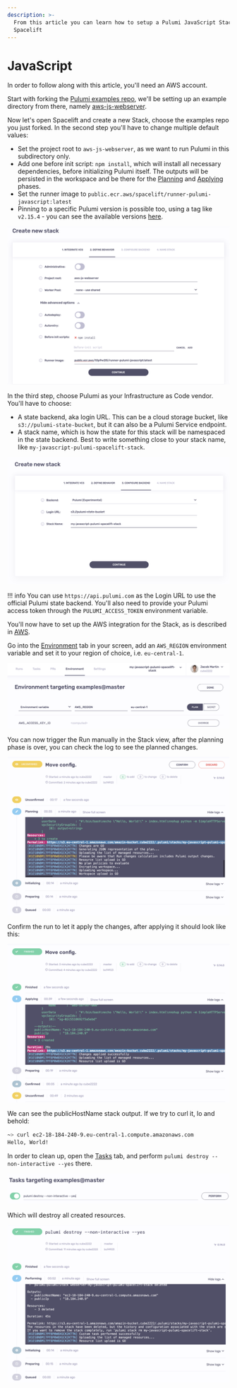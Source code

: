```yaml
---
description: >-
  From this article you can learn how to setup a Pulumi JavaScript Stack in
  Spacelift
---
```


# JavaScript

In order to follow along with this article, you'll need an AWS account.

Start with forking the [Pulumi examples repo](https://github.com/pulumi/examples), we'll be setting up an example directory from there, namely [aws-js-webserver](https://github.com/pulumi/examples/tree/master/aws-js-webserver).

Now let's open Spacelift and create a new Stack, choose the examples repo you just forked. In the second step you'll have to change multiple default values:

- Set the project root to `aws-js-webserver`, as we want to run Pulumi in this subdirectory only.
- Add one before init script: `npm install`, which will install all necessary dependencies, before initializing Pulumi itself. The outputs will be persisted in the workspace and be there for the [Planning](../../../concepts/run/#planning) and [Applying](../../../concepts/run/#applying) phases.
- Set the runner image to `public.ecr.aws/spacelift/runner-pulumi-javascript:latest`
- Pinning to a specific Pulumi version is possible too, using a tag like `v2.15.4` - you can see the available versions [here](https://gallery.ecr.aws/spacelift/runner-pulumi-javascript).

![Define behavior.](<../../../assets/screenshots/image (43).png>)

In the third step, choose Pulumi as your Infrastructure as Code vendor. You'll have to choose:

- A state backend, aka login URL. This can be a cloud storage bucket, like `s3://pulumi-state-bucket`, but it can also be a Pulumi Service endpoint.
- A stack name, which is how the state for this stack will be namespaced in the state backend. Best to write something close to your stack name, like `my-javascript-pulumi-spacelift-stack`.

![Configure backend.](<../../../assets/screenshots/image (36).png>)

!!! info
    You can use `https://api.pulumi.com` as the Login URL to use the official Pulumi state backend. You'll also need to provide your Pulumi access token through the `PULUMI_ACCESS_TOKEN` environment variable.

You'll now have to set up the AWS integration for the Stack, as is described in [AWS](../../../integrations/cloud-providers/aws.md#setting-up-aws-integration).

Go into the [Environment](../../../concepts/configuration/environment.md) tab in your screen, add an `AWS_REGION` environment variable and set it to your region of choice, i.e. `eu-central-1`.

![Configure environment.](<../../../assets/screenshots/image (22).png>)

You can now trigger the Run manually in the Stack view, after the planning phase is over, you can check the log to see the planned changes.

![Pending confirmation.](<../../../assets/screenshots/image (3).png>)

Confirm the run to let it apply the changes, after applying it should look like this:

![Applied](<../../../assets/screenshots/image (4).png>)

We can see the publicHostName stack output. If we try to curl it, lo and behold:

```bash
~> curl ec2-18-184-240-9.eu-central-1.compute.amazonaws.com
Hello, World!
```

In order to clean up, open the [Tasks](../../../concepts/run/task.md) tab, and perform `pulumi destroy --non-interactive --yes` there.

![Performing cleanup task.](<../../../assets/screenshots/image (5).png>)

Which will destroy all created resources.

![Destruction complete.](<../../../assets/screenshots/image (6).png>)

